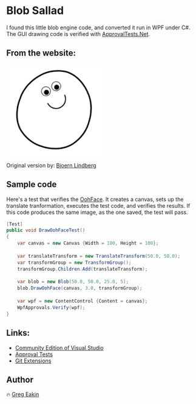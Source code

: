 # Blob Sallad
I found this little blob engine code, and converted it run in WPF under C#.
The GUI drawing code is verified with [ApprovalTests.Net](https://github.com/approvals/ApprovalTests.Net).

## From the website:
[![Blob Sallad](Blob.PNG)](https://blobsallad.se/)

Original version by: [Bjoern Lindberg](mailto:bjoern.lindberg@gmail.com)

## Sample code
Here's a test that verifies the [OohFace](BlobSalladTests/BlobTests.DrawOohFaceTest.Microsoft_Windows_10_Pro.approved.png).
It creates a canvas, sets up the translate tranformation, executes the test code, and verifies the results.
If this code produces the same image, as the one saved, the test will pass.
```C#
[Test]
public void DrawOohFaceTest()
{
    var canvas = new Canvas {Width = 100, Height = 100};

    var translateTransform = new TranslateTransform(50.0, 50.0);
    var transformGroup = new TransformGroup();
    transformGroup.Children.Add(translateTransform);

    var blob = new Blob(50.0, 50.0, 25.0, 5);
    blob.DrawOohFace(canvas, 3.0, transformGroup);

    var wpf = new ContentControl {Content = canvas};
    WpfApprovals.Verify(wpf);
}
```

## Links:
- [Community Edition of Visual Studio](https://www.visualstudio.com/vs/community/)
- [Approval Tests](http://approvaltests.com/)
- [Git Extensions](http://gitextensions.github.io/)

## Author
:fire: [Greg Eakin](https://www.linkedin.com/in/gregeakin)
